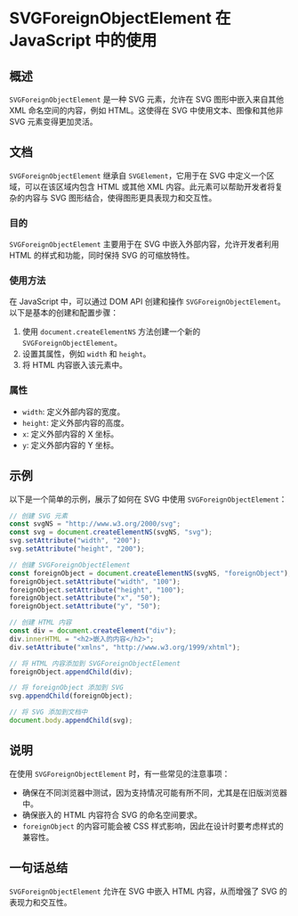<!--
Meta Description: # SVGForeignObjectElement 在 JavaScript 中的使用 ## 概述 `SVGForeignObjectElement` 是一种 SVG 元素，允许在 SVG 图形中嵌入来自其他 XML 命名空间的内容，例如 HTML。这使得在 SVG 中使用文本、图像和其他非 SVG...
Meta Keywords: svg, svgforeignobjectelement, foreignobject, html, setattribute
-->

# SVGForeignObjectElement 在 JavaScript 中的使用

## 概述
`SVGForeignObjectElement` 是一种 SVG 元素，允许在 SVG 图形中嵌入来自其他 XML 命名空间的内容，例如 HTML。这使得在 SVG 中使用文本、图像和其他非 SVG 元素变得更加灵活。

## 文档
`SVGForeignObjectElement` 继承自 `SVGElement`，它用于在 SVG 中定义一个区域，可以在该区域内包含 HTML 或其他 XML 内容。此元素可以帮助开发者将复杂的内容与 SVG 图形结合，使得图形更具表现力和交互性。

### 目的
`SVGForeignObjectElement` 主要用于在 SVG 中嵌入外部内容，允许开发者利用 HTML 的样式和功能，同时保持 SVG 的可缩放特性。

### 使用方法
在 JavaScript 中，可以通过 DOM API 创建和操作 `SVGForeignObjectElement`。以下是基本的创建和配置步骤：

1. 使用 `document.createElementNS` 方法创建一个新的 `SVGForeignObjectElement`。
2. 设置其属性，例如 `width` 和 `height`。
3. 将 HTML 内容嵌入该元素中。

### 属性
- `width`: 定义外部内容的宽度。
- `height`: 定义外部内容的高度。
- `x`: 定义外部内容的 X 坐标。
- `y`: 定义外部内容的 Y 坐标。

## 示例
以下是一个简单的示例，展示了如何在 SVG 中使用 `SVGForeignObjectElement`：

```javascript
// 创建 SVG 元素
const svgNS = "http://www.w3.org/2000/svg";
const svg = document.createElementNS(svgNS, "svg");
svg.setAttribute("width", "200");
svg.setAttribute("height", "200");

// 创建 SVGForeignObjectElement
const foreignObject = document.createElementNS(svgNS, "foreignObject");
foreignObject.setAttribute("width", "100");
foreignObject.setAttribute("height", "100");
foreignObject.setAttribute("x", "50");
foreignObject.setAttribute("y", "50");

// 创建 HTML 内容
const div = document.createElement("div");
div.innerHTML = "<h2>嵌入的内容</h2>";
div.setAttribute("xmlns", "http://www.w3.org/1999/xhtml");

// 将 HTML 内容添加到 SVGForeignObjectElement
foreignObject.appendChild(div);

// 将 foreignObject 添加到 SVG
svg.appendChild(foreignObject);

// 将 SVG 添加到文档中
document.body.appendChild(svg);
```

## 说明
在使用 `SVGForeignObjectElement` 时，有一些常见的注意事项：
- 确保在不同浏览器中测试，因为支持情况可能有所不同，尤其是在旧版浏览器中。
- 确保嵌入的 HTML 内容符合 SVG 的命名空间要求。
- `foreignObject` 的内容可能会被 CSS 样式影响，因此在设计时要考虑样式的兼容性。

## 一句话总结
`SVGForeignObjectElement` 允许在 SVG 中嵌入 HTML 内容，从而增强了 SVG 的表现力和交互性。